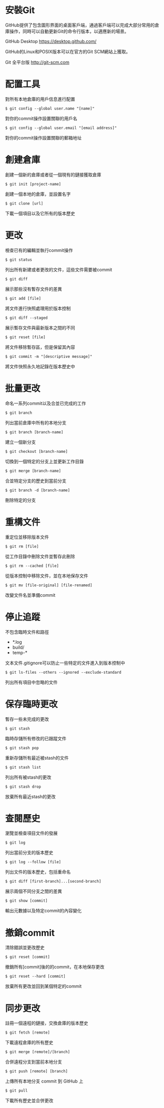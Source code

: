 # 安裝Git
GitHub提供了包含圖形界面的桌面客戶端，通過客戶端可以完成大部分常用的倉庫操作，同時可以自動更新Git的命令行版本，以適應新的場景。

GitHub Desktop
https://desktop.github.com/

GitHub的Linux和POSIX版本可以在官方的Git SCM網站上獲取。

Git 全平台版
http://git-scm.com

# 配置工具
對所有本地倉庫的用戶信息進行配置
```
$ git config --global user.name "[name]"
```
對你的commit操作設置關聯的用戶名
```
$ git config --global user.email "[email address]"
```
對你的commit操作設置關聯的郵箱地址

# 創建倉庫
創建一個新的倉庫或者從一個現有的鏈接獲取倉庫
```
$ git init [project-name]
```
創建一個本地的倉庫，並設置名字
```
$ git clone [url]
```
下載一個項目以及它所有的版本歷史

# 更改
檢查已有的編輯並執行commit操作
```
$ git status
```
列出所有新建或者更改的文件，這些文件需要被commit
```
$ git diff
```
展示那些沒有暫存文件的差異
```
$ git add [file]
```
將文件進行快照處理用於版本控制
```
$ git diff --staged
```
展示暫存文件與最新版本之間的不同
```
$ git reset [file]
```
將文件移除暫存區，但是保留其內容
```
$ git commit -m "[descriptive message]"
```
將文件快照永久地記錄在版本歷史中

# 批量更改
命名一系列commit以及合並已完成的工作
```
$ git branch
```
列出當前倉庫中所有的本地分支
```
$ git branch [branch-name]
```
建立一個新分支
```
$ git checkout [branch-name]
```
切換到一個特定的分支上並更新工作目錄
```
$ git merge [branch-name]
```
合並特定分支的歷史到當前分支
```
$ git branch -d [branch-name]
```
刪除特定的分支

# 重構文件
重定位並移除版本文件
```
$ git rm [file]
```
從工作目錄中刪除文件並暫存此刪除
```
$ git rm --cached [file]
```
從版本控制中移除文件，並在本地保存文件
```
$ git mv [file-original] [file-renamed]
```
改變文件名並準備commit

# 停止追蹤
不包含臨時文件和路徑

- *.log
- build/
- temp-*

文本文件.gitignore可以防止一些特定的文件進入到版本控制中
```
$ git ls-files --others --ignored --exclude-standard
```
列出所有項目中忽略的文件

# 保存臨時更改
暫存一些未完成的更改
```
$ git stash
```
臨時存儲所有修改的已跟蹤文件
```
$ git stash pop
```
重新存儲所有最近被stash的文件
```
$ git stash list
```
列出所有被stash的更改
```
$ git stash drop
```
放棄所有最近stash的更改

# 查閱歷史
瀏覽並檢查項目文件的發展
```
$ git log
```
列出當前分支的版本歷史
```
$ git log --follow [file]
```
列出文件的版本歷史，包括重命名
```
$ git diff [first-branch]...[second-branch]
```
展示兩個不同分支之間的差異
```
$ git show [commit]
```
輸出元數據以及特定commit的內容變化

# 撤銷commit
清除錯誤並更改歷史
```
$ git reset [commit]
```
撤銷所有[commit]後的的commit，在本地保存更改
```
$ git reset --hard [commit]
```
放棄所有更改並回到某個特定的commit

# 同步更改
註冊一個遠程的鏈接，交換倉庫的版本歷史
```
$ git fetch [remote]
```
下載遠程倉庫的所有歷史
```
$ git merge [remote]/[branch]
```
合併遠程分支到當前本地分支
```
$ git push [remote] [branch]
```
上傳所有本地分支 commit 到 GitHub 上
```
$ git pull
```
下載所有歷史並合併更改

